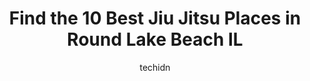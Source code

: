 ---
layout: ampstory
image: https://i0.wp.com/www.depkes.org/wp-content/uploads/2023/06/jiu-jitsu-0-in-round-lake-beach-il-1685854142.jpeg?resize=640,853
author: techidn
featured: false
description: Discover the impressive array of Jiu Jitsu options in Round Lake Beach IL, where you can find 10 of the largest Jiu Jitsu establishments in the area. From renowned classics to hidden gems, R
title: Find the 10 Best Jiu Jitsu Places in Round Lake Beach IL
cover:
   title: Find the 10 Best Jiu Jitsu Places in Round Lake Beach IL
   subtitle: Rickpate
   background: https://www.depkes.org/wp-content/uploads/2023/06/jiu-jitsu-0-in-round-lake-beach-il-1685854142.jpeg

pages: 
 - layout: thirds
   top: <h1>#1 Chicago Martial Arts / Brazilian Top Team Jiu-Jitsu</h1>
   bottom: "<p>My 5 yo son has been attending classes for almost a year and absolutely loves it! Master Lee does an amazing job of demanding focus and respect, and creates a culture whi</p>"
   background: https://www.depkes.org/wp-content/uploads/2023/06/jiu-jitsu-1-in-round-lake-beach-il-1685854143.jpeg
   backgroundblur: true
 - layout: thirds
   top: <h1>#2 Champion Jiu Jitsu/Spider Gym MMA</h1>
   bottom: "<p>Champion Jiu Jitsu is a fun, democratic, flexible place to learn with members of different backgrounds. I enjoy the mornings with small class size, as well as the larger </p>"
   background: https://www.depkes.org/wp-content/uploads/2023/06/jiu-jitsu-2-in-round-lake-beach-il-1685854143.jpeg
   cta:
      link: https://www.depkes.org/blog/find-the-10-best-jiu-jitsu-places-in-round-lake-beach-il/
      text: Find the 10 Best Jiu Jitsu Places in Round Lake Beach IL
 - layout: thirds
   top: <h1>#3 Lake Zurich Family Martial Arts</h1>
   bottom: "<p>215 S Rand Rd, Lake Zurich, IL 60047, United States</p>"
   background: https://www.depkes.org/wp-content/uploads/2023/06/jiu-jitsu-3-in-round-lake-beach-il-1685854144.jpeg
   cta:
      link: https://www.depkes.org/blog/find-the-10-best-jiu-jitsu-places-in-round-lake-beach-il/
      text: Find the 10 Best Jiu Jitsu Places in Round Lake Beach IL
 - layout: thirds
   top: <h1>#4 Gracie Barra Brazilian Jiu-Jitsu & Self Defense</h1>
   bottom: "<p>55 Waukegan Rd, Deerfield, IL 60015, United States</p>"
   background: https://images.unsplash.com/photo-1489694553447-4c9339da310d?ixlib=rb-4.0.3&ixid=MnwxMjA3fDB8MHxwaG90by1wYWdlfHx8fGVufDB8fHx8&auto=format&fit=crop&w=640&h=853&q=80
   cta:
      link: https://www.depkes.org/blog/find-the-10-best-jiu-jitsu-places-in-round-lake-beach-il/
      text: Find the 10 Best Jiu Jitsu Places in Round Lake Beach IL
 - layout: thirds
   top: <h1>#5 Ohana Martial Arts</h1>
   bottom: "<p>995 Progress Dr, Grayslake, IL 60030, United States</p>"
   background: https://images.unsplash.com/photo-1615749413727-825b59a857b5?ixlib=rb-4.0.3&ixid=MnwxMjA3fDB8MHxwaG90by1wYWdlfHx8fGVufDB8fHx8&auto=format&fit=crop&w=640&h=853&q=80
   cta:
      link: https://www.depkes.org/blog/find-the-10-best-jiu-jitsu-places-in-round-lake-beach-il/
      text: Find the 10 Best Jiu Jitsu Places in Round Lake Beach IL
 - layout: thirds
   top: <h1>#6 Curran Jiu-Jitsu Academy</h1>
   bottom: "<p>102 W Woodstock St, Crystal Lake, IL 60014, United States</p>"
   background: https://images.unsplash.com/photo-1580610447943-1bfbef5efe07?ixlib=rb-4.0.3&ixid=MnwxMjA3fDB8MHxwaG90by1wYWdlfHx8fGVufDB8fHx8&auto=format&fit=crop&w=640&h=853&q=80
   cta:
      link: https://www.depkes.org/blog/find-the-10-best-jiu-jitsu-places-in-round-lake-beach-il/
      text: Find the 10 Best Jiu Jitsu Places in Round Lake Beach IL
 - layout: thirds
   top: <h1>#7 Fit 2 Defend Academy</h1>
   bottom: "<p>419 W Washington Ave, Lake Bluff, IL 60044, United States</p>"
   background: https://images.unsplash.com/photo-1518640467707-6811f4a6ab73?ixlib=rb-4.0.3&ixid=MnwxMjA3fDB8MHxwaG90by1wYWdlfHx8fGVufDB8fHx8&auto=format&fit=crop&w=640&h=853&q=80
   cta:
      link: https://www.depkes.org/blog/find-the-10-best-jiu-jitsu-places-in-round-lake-beach-il/
      text: Find the 10 Best Jiu Jitsu Places in Round Lake Beach IL
 - layout: thirds
   middle: Continue reading...
   background: https://images.unsplash.com/photo-1527066579998-dbbae57f45ce?ixlib=rb-4.0.3&ixid=MnwxMjA3fDB8MHxwaG90by1wYWdlfHx8fGVufDB8fHx8&auto=format&fit=crop&w=640&h=853&q=80
   cta:
      link: https://www.depkes.org/blog/find-the-10-best-jiu-jitsu-places-in-round-lake-beach-il/
      text: Find the 10 Best Jiu Jitsu Places in Round Lake Beach IL
      
---
